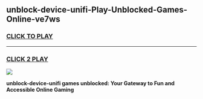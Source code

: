 
## unblock-device-unifi-Play-Unblocked-Games-Online-ve7ws
<h3>
<a href="https://premium76.site?title=unblock-device-unifi&ref=25A">CLICK TO PLAY</a></h3>
<hr>

<h3>
<a href="https://premium76.site?title=unblock-device-unifi&ref=25A">CLICK 2 PLAY</a>
  
</h3>

<a href="https://premium76.site?title=unblock-device-unifi&ref=25A"><img src="https://clearcache.store/games.png"></a>


**unblock-device-unifi games unblocked: Your Gateway to Fun and Accessible Online Gaming**
